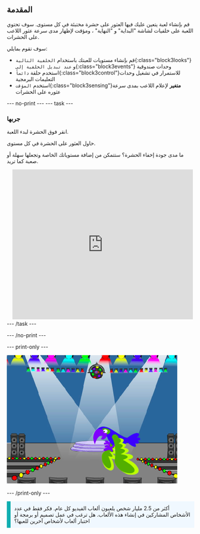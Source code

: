 ## المقدمة

قم بإنشاء لعبة يتعين عليك فيها العثور على حشرة مختبئة في كل مستوى. سوف تحتوي اللعبة على خلفيات لشاشة "البداية" و "النهاية" ، ومؤقت لإظهار مدى سرعة عثور اللاعب على الحشرات.

سوف تقوم بمايلي:
+ قم بإنشاء مستويات للعبتك باستخدام `الخلفية التالية`{:class="block3looks"} و `عند تبديل الخلفية إلى`{:class="block3events"} وحدات صندوقية
+ استخدم حلقة `دائماً`{:class="block3control"}للاستمرار في تشغيل وحدات التعليمات البرمجية
+ استخدم `المؤقت`{:class="block3sensing"}**متغير** لإعلام اللاعب بمدى سرعة عثوره على الحشرات

--- no-print --- --- task ---
### جربها
<div style="display: flex; flex-wrap: wrap">
<div style="flex-basis: 200px; flex-grow: 1">  
انقر فوق الحشرة لبدء اللعبة.

حاول العثور على الحشرة في كل مستوى.

ما مدى جودة إخفاء الحشرة؟ ستتمكن من إضافة مستوياتك الخاصة وتجعلها سهلة أو صعبة كما تريد.

</div>
<div class="scratch-preview" style="margin-left: 15px;">
  <iframe allowtransparency="true" width="485" height="402" src="https://scratch.mit.edu/projects/embed/627780401/?autostart=false" frameborder="0"></iframe>
</div>
</div>
--- /task ---

--- /no-print ---

--- print-only ---

![المشروع المكتمل.](images/showcase_static.png)

--- /print-only ---

<p style="border-left: solid; border-width:10px; border-color: #0faeb0; background-color: aliceblue; padding: 10px;">
أكثر من 2.5 مليار شخص يلعبون ألعاب الفيديو كل عام. فكر فقط في عدد الأشخاص المشاركين في إنشاء هذه الألعاب. هل ترغب في عمل تصميم أو برمجة أو اختبار ألعاب لأشخاص آخرين للعبها؟ 
</p>
